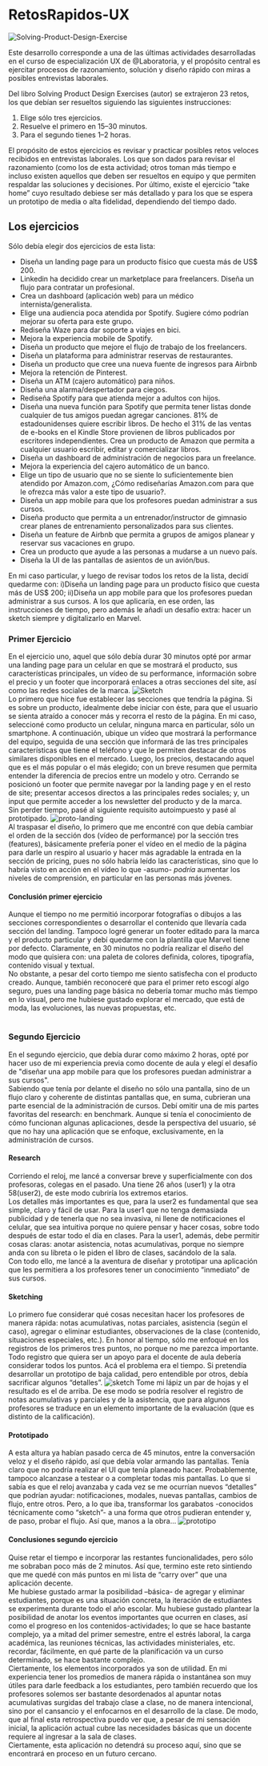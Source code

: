 # RetosRapidos-UX

![Solving-Product-Design-Exercise](https://image.ibb.co/nbKYkS/DUUc_Wn9_W0_AECn_z.jpg)

Este desarrollo corresponde a una de las últimas actividades desarrolladas en el curso de especialización UX de @Laboratoria, y el propósito central es ejercitar procesos de razonamiento, solución y diseño rápido con miras a posibles entrevistas laborales.

Del libro Solving Product Design Exercises (autor) se extrajeron 23 retos, los que debían ser resueltos siguiendo las siguientes instrucciones:

1. Elige sólo tres ejercicios.
2. Resuelve el primero en 15–30 minutos.
3. Para el segundo tienes 1–2 horas.

El propósito de estos ejercicios es revisar y practicar posibles retos veloces recibidos en entrevistas laborales. Los que son dados para revisar el razonamiento (como los de esta actividad; otros toman más tiempo e incluso existen aquellos que deben ser resueltos en equipo y que permiten respaldar las soluciones y decisiones. Por último, existe el ejercicio “take home” cuyo resultado debiese ser más detallado y para los que se espera un prototipo de media o alta fidelidad, dependiendo del tiempo dado.

## Los ejercicios 
Sólo debía elegir dos ejercicios de esta lista:

* Diseña un landing page para un producto físico que cuesta más de US$ 200.
* Linkedin ha decidido crear un marketplace para freelancers. Diseña un flujo para contratar un profesional.
* Crea un dashboard (aplicación web) para un médico internista/generalista.
* Elige una audiencia poca atendida por Spotify. Sugiere cómo podrían mejorar su oferta para este grupo.
* Rediseña Waze para dar soporte a viajes en bici.
* Mejora la experiencia mobile de Spotify.
* Diseña un producto que mejore el flujo de trabajo de los freelancers.
* Diseña un plataforma para administrar reservas de restaurantes.
* Diseña un producto que cree una nueva fuente de ingresos para Airbnb
* Mejora la retención de Pinterest.
* Diseña un ATM (cajero automático) para niños.
* Diseña una alarma/despertador para ciegos.
* Rediseña Spotify para que atienda mejor a adultos con hijos.
* Diseña una nueva función para Spotify que permita tener listas donde cualquier de tus amigos puedan agregar canciones.
81% de estadounidenses quiere escribir libros. De hecho el 31% de las ventas de e-books en el Kindle Store provienen de libros publicados por escritores independientes. Crea un producto de Amazon que permita a cualquier usuario escribir, editar y comercializar libros.
* Diseña un dashboard de administración de negocios para un freelance.
* Mejora la experiencia del cajero automático de un banco.
* Elige un tipo de usuario que no se siente lo suficientemente bien atendido por Amazon.com, ¿Cómo rediseñarías Amazon.com para que le ofrezca más valor a este tipo de usuario?.
* Diseña un app mobile para que los profesores puedan administrar a sus cursos.
* Diseña producto que permita a un entrenador/instructor de gimnasio crear planes de entrenamiento personalizados para sus clientes.
* Diseña un feature de Airbnb que permita a grupos de amigos planear y reservar sus vacaciones en grupo.
* Crea un producto que ayude a las personas a mudarse a un nuevo país.
* Diseña la UI de las pantallas de asientos de un avión/bus.
  
En mi caso particular, y luego de revisar todos los retos de la lista, decidí quedarme con: i)Diseña un landing page para un producto físico que cuesta más de US$ 200; ii)Diseña un app mobile para que los profesores puedan administrar a sus cursos. A los que aplicaría, en ese orden, las instrucciones de tiempo, pero además le añadí un desafío extra: hacer un sketch siempre y digitalizarlo en Marvel.

### Primer Ejercicio
En el ejercicio uno, aquel que sólo debía durar 30 minutos opté por armar una landing page para un celular en que se mostrará el producto, sus características principales, un vídeo de su performance, información sobre el precio y un footer que incorporará enlaces a otras secciones del site, así como las redes sociales de la marca.
![Sketch]( https://image.ibb.co/ennOn7/IMG_20180328_194523.jpg)  
Lo primero que hice fue establecer las secciones que tendría la página. Si es sobre un producto, idealmente debe iniciar con éste, para que el usuario se sienta atraído a conocer más y recorra el resto de la página. En mi caso, seleccioné como producto un celular, ninguna marca en particular, sólo un smartphone. A continuación, ubique un vídeo que mostrará la performance del equipo, seguida de una sección que informará de las tres principales características que tiene el teléfono y que le permiten destacar de otros similares disponibles en el mercado. Luego, los precios, destacando aquel que es el más popular o el más elegido; con un breve resumen que permita entender la diferencia de precios entre un modelo y otro. Cerrando se posicionó un footer que permite navegar por la landing page y en el resto de site; presentar accesos directos a las principales redes sociales; y, un input que permite acceder a los newsletter del producto y de la marca.  
Sin perder tiempo, pasé al siguiente requisito autoimpuesto y pasé al prototipado. 
![proto-landing]( https://image.ibb.co/hAefZn/dise_o_30_minutos.png)  
Al traspasar el diseño, lo primero que me encontré con que debía cambiar el orden de la sección dos (vídeo de performance) por la sección tres (features), básicamente prefería poner el vídeo en el medio de la página para darle un respiro al usuario y hacer más agradable la entrada en la sección de pricing, pues no sólo habría leído las características, sino que lo habría visto en acción en el vídeo lo que -asumo- *podría* aumentar los niveles de comprensión, en particular en las personas más jóvenes.  

#### Conclusión primer ejercicio
Aunque el tiempo no me permitió incorporar fotografías o dibujos a las secciones correspondientes o desarrollar el contenido que llevaría cada sección del landing. Tampoco logré generar un footer editado para la marca y el producto particular y debí quedarme con la plantilla que Marvel tiene por defecto. Claramente, en 30 minutos no podría realizar el diseño del modo que quisiera con: una paleta de colores definida, colores, tipografía, contenido visual y textual.  
No obstante, a pesar del corto tiempo me siento satisfecha con el producto creado. Aunque, también reconoceré que para el primer reto escogí algo seguro, pues una landing page básica no debería tomar mucho más tiempo en lo visual, pero me hubiese gustado explorar el mercado, que está de moda, las evoluciones, las nuevas propuestas, etc.

#  


### Segundo Ejercicio
En el segundo ejercicio, que debía durar como máximo 2 horas, opté por hacer uso de mi experiencia previa como docente de aula y elegí el desafío de "diseñar una app mobile para que los profesores puedan administrar a sus cursos".  
 Sabiendo que tenía por delante el diseño no sólo una pantalla, sino de un flujo claro y coherente de distintas pantallas que, en suma, cubrieran una parte esencial de la administración de cursos. Debí omitir una de mis partes favoritas del research: en benchmark. Aunque si tenía el conocimiento de cómo funcionan algunas aplicaciones, desde la perspectiva del usuario, sé que no hay una aplicación que se enfoque, exclusivamente, en la administración de cursos.  
#### Research
Corriendo el reloj, me lancé a conversar breve y superficialmente con dos profesoras, colegas en el pasado. Una tiene 26 años (user1) y la otra 58(user2), de este modo cubriría los extremos etarios.  
Los detalles más importantes es que, para la user2 es fundamental que sea simple, claro y fácil de usar. Para la user1 que no tenga demasiada publicidad y de tenerla que no sea invasiva, ni llene de notificaciones el celular, que sea intuitiva porque no quiere pensar y hacer cosas, sobre todo después de estar todo el día en clases. Para la user1, además, debe permitir cosas claras: anotar asistencia, notas acumulativas, porque no siempre anda con su libreta o le piden el libro de clases, sacándolo de la sala.  
Con todo ello, me lancé a la aventura de diseñar y prototipar una aplicación que les permitiera a los profesores tener un conocimiento “inmediato” de sus cursos.  
#### Sketching
Lo primero fue considerar qué cosas necesitan hacer los profesores de manera rápida: notas acumulativas, notas parciales, asistencia (según el caso), agregar o eliminar estudiantes, observaciones de la clase (contenido, situaciones especiales, etc.).
En honor al tiempo, sólo me enfoqué en los registros de los primeros tres puntos, no porque no me parezca importante. Todo registro que quiera ser un apoyo para el docente de aula debería considerar todos los puntos. Acá el problema era el tiempo. Si pretendía desarrollar un prototipo de baja calidad, pero entendible por otros, debía sacrificar algunos “detalles”.
![sketch]( https://image.ibb.co/hKJmx7/flujo_sketch.png)
Tome mi lápiz un par de hojas y el resultado es el de arriba. De ese modo se podría resolver el registro de notas acumulativas y parciales y de la asistencia, que para algunos profesores se traduce en un elemento importante de la evaluación (que es distinto de la calificación).
#### Prototipado
A esta altura ya habían pasado cerca de 45 minutos, entre la conversación veloz y el diseño rápido, así que debía volar armando las pantallas. Tenía claro que no podría realizar el UI que tenía planeado hacer. Probablemente, tampoco alcanzase a testear o a completar todas mis pantallas. Lo que si sabía es que el reloj avanzaba y cada vez se me ocurrían nuevos “detalles” que podrían ayudar: notificaciones, modales, nuevas pantallas, cambios de flujo, entre otros. Pero, a lo que iba, transformar los garabatos -conocidos técnicamente como “sketch”- a una forma que otros pudieran entender y, de paso, probar el flujo. Así que, manos a la obra…
![prototipo]( https://image.ibb.co/jicJAS/Segundo_Ejercicio_4_4_001.jpg)

#### Conclusiones segundo ejercicio
Quise retar el tiempo e incorporar las restantes funcionalidades, pero sólo me sobraban poco más de 2 minutos. Así que, termino este reto sintiendo que me quedé con más puntos en mi lista de “carry over” que una aplicación decente.  
Me hubiese gustado armar la posibilidad –básica- de agregar y eliminar estudiantes, porque es una situación concreta, la iteración de estudiantes se experimenta durante todo el año escolar. Mu hubiese gustado plantear la posibilidad de anotar los eventos importantes que ocurren en clases, así como el progreso en los contenidos-actividades; lo que se hace bastante complejo, ya a mitad del primer semestre, entre el estrés laboral, la carga académica, las reuniones técnicas, las actividades ministeriales, etc. recordar, fácilmente, en qué parte de la planificación va un curso determinado, se hace bastante complejo.  
Ciertamente, los elementos incorporados ya son de utilidad. En mi experiencia tener los promedios de manera rápida o instantánea son muy útiles para darle feedback a los estudiantes, pero también recuerdo que los profesores solemos ser bastante desordenados al apuntar notas acumulativas surgidas del trabajo clase a clase, no de manera intencional, sino por el cansancio y el enfocarnos en el desarrollo de la clase. De modo, que al final esta retrospectiva puedo ver que, a pesar de mi sensación inicial, la aplicación actual cubre las necesidades básicas que un docente requiere al ingresar a la sala de clases.  
Ciertamente, esta aplicación no detendrá su proceso aquí, sino que se encontrará en proceso en un futuro cercano.

